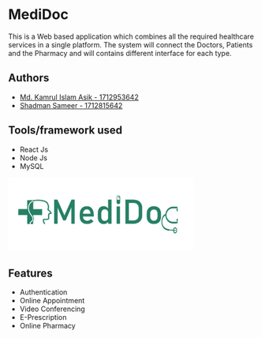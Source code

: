 
# MediDoc

This is a Web based application which combines all the required healthcare services in a single platform. The system will connect the Doctors, Patients and the Pharmacy and will contains different interface for each type.


## Authors

- [Md. Kamrul Islam Asik - 1712953642](https://www.github.com/ikamrulashik)
- [Shadman Sameer - 1712815642](https://github.com/shuvros)
  
## Tools/framework used

- React Js
- Node Js
- MySQL

  
<img height=150 src="medidoc-logo.png"/>

    
## Features

- Authentication
- Online Appointment
- Video Conferencing
- E-Prescription
- Online Pharmacy

  